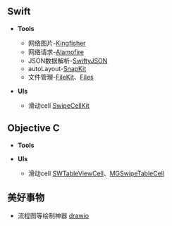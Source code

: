 ## Swift

* **Tools**

  * 网络图片-[Kingfisher](https://github.com/onevcat/Kingfisher)
  * 网络请求-[Alamofire](https://github.com/Alamofire/Alamofire)
  * JSON数据解析-[SwiftyJSON](https://github.com/SwiftyJSON/SwiftyJSON)
  * autoLayout-[SnapKit](https://github.com/SnapKit/SnapKit)
  * 文件管理-[FileKit](https://github.com/nvzqz/FileKit)、[Files](https://github.com/JohnSundell/Files)
  
  

* **UIs**
  * 滑动cell [SwipeCellKit](https://github.com/SwipeCellKit/SwipeCellKit)


## Objective C

* **Tools**

* **UIs**
  * 滑动cell [SWTableViewCell](https://github.com/CEWendel/SWTableViewCell)、[MGSwipeTableCell](https://github.com/MortimerGoro/MGSwipeTableCell)
  
  

## 美好事物

* 流程图等绘制神器 [drawio](https://github.com/jgraph/drawio)